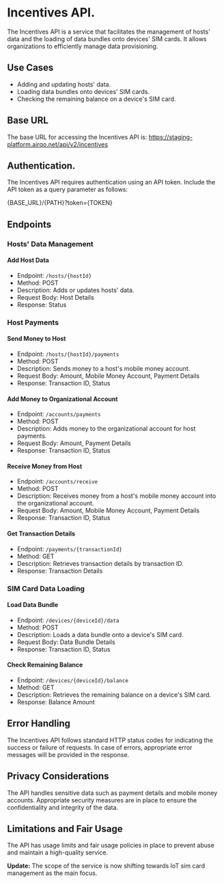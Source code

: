 # Incentives API.

The Incentives API is a service that facilitates the management of hosts' data and the loading of data bundles onto devices' SIM cards. It allows organizations to efficiently manage data provisioning.

## Use Cases

- Adding and updating hosts' data.
- Loading data bundles onto devices' SIM cards.
- Checking the remaining balance on a device's SIM card.

## Base URL

The base URL for accessing the Incentives API is:
https://staging-platform.airqo.net/api/v2/incentives

## Authentication.

The Incentives API requires authentication using an API token. Include the API token as a query parameter as follows:

{BASE_URL}/{PATH}?token={TOKEN}

## Endpoints

### Hosts' Data Management

#### Add Host Data

- Endpoint: `/hosts/{hostId}`
- Method: POST
- Description: Adds or updates hosts' data.
- Request Body: Host Details
- Response: Status

### Host Payments

#### Send Money to Host

- Endpoint: `/hosts/{hostId}/payments`
- Method: POST
- Description: Sends money to a host's mobile money account.
- Request Body: Amount, Mobile Money Account, Payment Details
- Response: Transaction ID, Status

#### Add Money to Organizational Account

- Endpoint: `/accounts/payments`
- Method: POST
- Description: Adds money to the organizational account for host payments.
- Request Body: Amount, Payment Details
- Response: Transaction ID, Status

#### Receive Money from Host

- Endpoint: `/accounts/receive`
- Method: POST
- Description: Receives money from a host's mobile money account into the organizational account.
- Request Body: Amount, Mobile Money Account, Payment Details
- Response: Transaction ID, Status

#### Get Transaction Details

- Endpoint: `/payments/{transactionId}`
- Method: GET
- Description: Retrieves transaction details by transaction ID.
- Response: Transaction Details

### SIM Card Data Loading

#### Load Data Bundle

- Endpoint: `/devices/{deviceId}/data`
- Method: POST
- Description: Loads a data bundle onto a device's SIM card.
- Request Body: Data Bundle Details
- Response: Transaction ID, Status

#### Check Remaining Balance

- Endpoint: `/devices/{deviceId}/balance`
- Method: GET
- Description: Retrieves the remaining balance on a device's SIM card.
- Response: Balance Amount

## Error Handling

The Incentives API follows standard HTTP status codes for indicating the success or failure of requests. In case of errors, appropriate error messages will be provided in the response.

## Privacy Considerations

The API handles sensitive data such as payment details and mobile money accounts. Appropriate security measures are in place to ensure the confidentiality and integrity of the data.

## Limitations and Fair Usage

The API has usage limits and fair usage policies in place to prevent abuse and maintain a high-quality service.

**Update:**
The scope of the service is now shifting towards IoT sim card management as the main focus.
